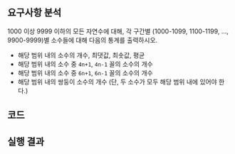 ## 요구사항 분석
1000 이상 9999 이하의 모든 자연수에 대해, 각 구간별 (1000-1099, 1100-1199, ..., 9900-9999)별 소수들에 대해 다음의 통계를 출력하시오.
* 해당 범위 내의 소수의 개수, 최댓값, 최솟값, 평균
* 해당 범위 내의 소수 중 ```4n+1```, ```4n-1``` 꼴의 소수의 개수
* 해당 범위 내의 소수 중 ```6n+1```, ```6n-1``` 꼴의 소수의 개수
* 해당 범위 내의 쌍둥이 소수의 개수 (단, 두 소수가 모두 해당 범위 내에 있어야 한다.)

## 코드

## 실행 결과
